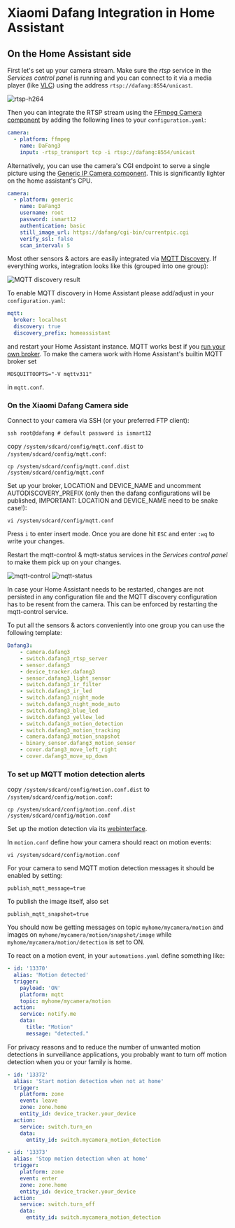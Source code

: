 # Xiaomi Dafang Integration in Home Assistant

## On the Home Assistant side

First let's set up your camera stream. Make sure the _rtsp_ service in the _Services control panel_ is running and you can connect to it via a media player (like [VLC](https://www.videolan.org/)) using the address `rtsp://dafang:8554/unicast`.

![rtsp-h264](rtsp_h264.png)

Then you can integrate the RTSP stream using the [FFmpeg Camera component](https://www.home-assistant.io/components/camera.ffmpeg/) by adding the following lines to your `configuration.yaml`:

```yaml
camera:
  - platform: ffmpeg
    name: DaFang3
    input: -rtsp_transport tcp -i rtsp://dafang:8554/unicast
```

Alternatively, you can use the camera's CGI endpoint to serve a single picture using the [Generic IP Camera component](https://www.home-assistant.io/components/generic/). This is significantly lighter on the home assistant's CPU.

```yaml
camera:
  - platform: generic
    name: DaFang3
    username: root
    password: ismart12
    authentication: basic
    still_image_url: https://dafang/cgi-bin/currentpic.cgi
    verify_ssl: false
    scan_interval: 5
```

Most other sensors & actors are easily integrated via [MQTT Discovery](https://www.home-assistant.io/docs/mqtt/discovery/). If everything works, integration looks like this (grouped into one group):

![MQTT discovery  result](mqtt_autodiscovery.png)

To enable MQTT discovery in Home Assistant please add/adjust in your `configuration.yaml`:

```yaml
mqtt:
  broker: localhost
  discovery: true
  discovery_prefix: homeassistant
```

and restart your Home Assistant instance. MQTT works best if you [run your own broker](https://www.home-assistant.io/docs/mqtt/broker/#run-your-own). To make the camera work with Home Assistant's builtin MQTT broker set

```shell
MOSQUITTOOPTS="-V mqttv311"
```

in `mqtt.conf`.

### On the Xiaomi Dafang Camera side

Connect to your camera via SSH (or your preferred FTP client):

```shell
ssh root@dafang # default password is ismart12
```

copy `/system/sdcard/config/mqtt.conf.dist` to `/system/sdcard/config/mqtt.conf`:

```shell
cp /system/sdcard/config/mqtt.conf.dist /system/sdcard/config/mqtt.conf
```

Set up your broker, LOCATION and DEVICE_NAME
and uncomment AUTODISCOVERY_PREFIX (only then the dafang configurations will be published, IMPORTANT: LOCATION and DEVICE_NAME need to be snake case!):

```shell
vi /system/sdcard/config/mqtt.conf
```

Press `i` to enter insert mode. Once you are done hit `ESC` and enter `:wq` to write your changes.

Restart the mqtt-control & mqtt-status services in the _Services control panel_ to make them pick up on your changes.

![mqtt-control](mqtt_control.png)
![mqtt-status](mqtt_status.png)

 In case your Home Assistant needs to be restarted, changes are not persisted in any configuration file and the MQTT discovery configuration has to be resent from the camera. This can be enforced by restarting the mqtt-control service.

To put all the sensors & actors conveniently into one group you can use the following template:

```yaml
Dafang3:
    - camera.dafang3
    - switch.dafang3_rtsp_server
    - sensor.dafang3
    - device_tracker.dafang3
    - sensor.dafang3_light_sensor
    - switch.dafang3_ir_filter
    - switch.dafang3_ir_led
    - switch.dafang3_night_mode
    - switch.dafang3_night_mode_auto
    - switch.dafang3_blue_led
    - switch.dafang3_yellow_led
    - switch.dafang3_motion_detection
    - switch.dafang3_motion_tracking
    - camera.dafang3_motion_snapshot
    - binary_sensor.dafang3_motion_sensor
    - cover.dafang3_move_left_right
    - cover.dafang3_move_up_down
```

### To set up MQTT motion detection alerts

copy `/system/sdcard/config/motion.conf.dist` to `/system/sdcard/config/motion.conf`:

```shell
cp /system/sdcard/config/motion.conf.dist /system/sdcard/config/motion.conf
```

Set up the motion detection via its [webinterface](http://dafang/configmotion.html).

In `motion.conf` define how your camera should react on motion events:

```shell
vi /system/sdcard/config/motion.conf
```

For your camera to send MQTT motion detection messages it should be enabled by setting:

```
publish_mqtt_message=true
```

To publish the image itself, also set

```
publish_mqtt_snapshot=true
```

You should now be getting messages on topic `myhome/mycamera/motion` and images on `myhome/mycamera/motion/snapshot/image` while `myhome/mycamera/motion/detection` is set to ON.

To react on a motion event, in your `automations.yaml` define something like:

```yaml
- id: '13370'
  alias: 'Motion detected'
  trigger:
    payload: 'ON'
    platform: mqtt
    topic: myhome/mycamera/motion
  action:
    service: notify.me
    data:
      title: "Motion"
      message: "detected."
```

For privacy reasons and to reduce the number of unwanted motion detections in surveillance applications,
you probably want to turn off motion detection when you or your family is home.

```yaml
- id: '13372'
  alias: 'Start motion detection when not at home'
  trigger:
    platform: zone
    event: leave
    zone: zone.home
    entity_id: device_tracker.your_device
  action:
    service: switch.turn_on
    data:
      entity_id: switch.mycamera_motion_detection

- id: '13373'
  alias: 'Stop motion detection when at home'
  trigger:
    platform: zone
    event: enter
    zone: zone.home
    entity_id: device_tracker.your_device
  action:
    service: switch.turn_off
    data:
      entity_id: switch.mycamera_motion_detection
```
